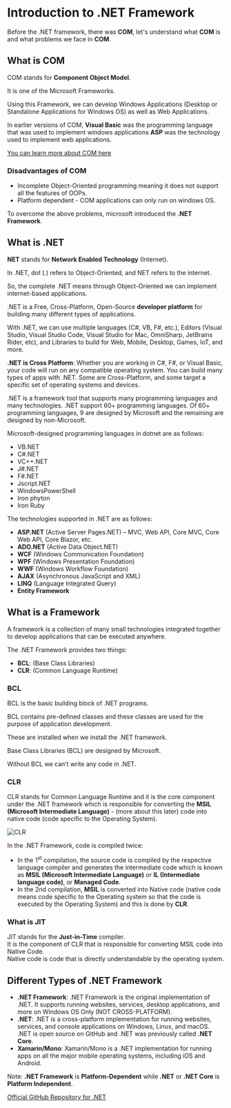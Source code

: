 # Introduction to .NET Framework

Before the .NET framework, there was **COM**, let's understand what **COM** is and what problems we face in **COM**.

## What is COM
COM stands for **Component Object Model**.

It is one of the Microsoft Frameworks.

Using this Framework, we can develop Windows Applications (Desktop or Standalone Applications for Windows OS) 
as well as Web Applications.

In earlier versions of COM, **Visual Basic** was the programming language that was used to implement windows
applications **ASP** was the technology used to implement web applications.

[You can learn more about COM here](https://en.wikipedia.org/wiki/Component_Object_Model)

### Disadvantages of COM
- Incomplete Object-Oriented programming meaning it does not support all the features of OOPs.
- Platform dependent - COM applications can only run on windows OS.

To overcome the above problems, microsoft introduced the **.NET Framework**.

## What is .NET
**NET** stands for **Network Enabled Technology** (Internet).

In .NET, dot (.) refers to Object-Oriented, and NET refers to the internet.

So, the complete .NET means through Object-Oriented we can implement internet-based applications.

<note>
.NET is a Free, Cross-Platform, Open-Source <strong>developer platform</strong> for building many different 
types of applications.
</note>

With .NET, we can use multiple languages (C#, VB, F#, etc.), Editors (Visual Studio, Visual Studio Code, 
Visual Studio for Mac, OmniSharp, JetBrains Rider, etc), and Libraries to build for Web, Mobile, Desktop,
Games, IoT, and more.

**.NET is Cross Platform**: Whether you are working in C#, F#, or Visual Basic, your code will run on any compatible
operating system. You can build many types of apps with .NET. Some are Cross-Platform, and some target a specific set 
of operating systems and devices.

.NET is a framework tool that supports many programming languages and many technologies. .NET support 60+ 
programming languages. Of 60+ programming languages, 9 are designed by Microsoft and the remaining are 
designed by non-Microsoft.

Microsoft-designed programming languages in dotnet are as follows:
- VB.NET
- C#.NET
- VC++.NET
- J#.NET
- F#.NET
- Jscript.NET
- WindowsPowerShell
- Iron phyton
- Iron Ruby

The technologies supported in .NET are as follows:
- **ASP.NET** (Active Server Pages.NET) – MVC, Web API, Core MVC, Core Web API, Core Blazor, etc.
- **ADO.NET** (Active Data Object.NET)
- **WCF** (Windows Communication Foundation)
- **WPF** (Windows Presentation Foundation)
- **WWF** (Windows Workflow Foundation)
- **AJAX** (Asynchronous JavaScript and XML)
- **LINQ** (Language Integrated Query)
- **Entity Framework**

## What is a Framework
A framework is a collection of many small technologies integrated together to develop applications that 
can be executed anywhere.

The .NET Framework provides two things:
- **BCL**: (Base Class Libraries)
- **CLR**: (Common Language Runtime)

### BCL
BCL is the basic building block of .NET programs.

BCL contains pre-defined classes and these classes are used for the purpose of application development.

These are installed when we install the .NET framework.

Base Class Libraries (BCL) are designed by Microsoft.

Without BCL we can’t write any code in .NET.

### CLR
CLR stands for Common Language Runtime and it is the core component under the .NET framework which is 
responsible for converting the **MSIL (Microsoft Intermediate Language)** - (more about this later) code into 
native code (code specific to the Operating System).

![CLR](clr.png)

In the .NET Framework, code is compiled twice:
- In the 1<sup>st</sup> compilation, the source code is compiled by the respective language compiler 
and generates the intermediate code which is known as **MSIL (Microsoft Intermediate Language)** or 
**IL (Intermediate language code)**, or **Managed Code**.
- In the 2nd compilation, **MSIL** is converted into Native code (native code means code specific to the 
Operating system so that the code is executed by the Operating System) and this is done by **CLR**.

### What is JIT
JIT stands for the **Just-in-Time** compiler.   
It is the component of CLR that is responsible for converting MSIL code into Native Code.  
Native code is code that is directly understandable by the operating system.

## Different Types of .NET Framework
- **.NET Framework**: .NET Framework is the original implementation of .NET. It supports running websites, 
services, desktop applications, and more on Windows OS Only (NOT CROSS-PLATFORM).
- **.NET**: .NET is a cross-platform implementation for running websites, services, and console applications 
on Windows, Linux, and macOS. .NET is open source on GitHub and .NET was previously called **.NET Core**.
- **Xamarin/Mono**: Xamarin/Mono is a .NET implementation for running apps on all the major mobile operating 
systems, including iOS and Android.

Note: **.NET Framework** is **Platform-Dependent** while **.NET** or **.NET Core** is **Platform Independent**.

[Official GitHub Repository for .NET](https://github.com/dotnet/runtime)